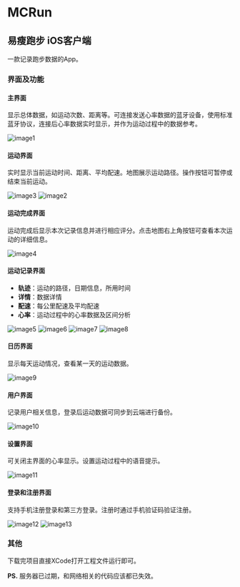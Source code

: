 # MCRun


## 易瘦跑步 iOS客户端


一款记录跑步数据的App。

### 界面及功能

#### 主界面

显示总体数据，如运动次数、距离等。可连接发送心率数据的蓝牙设备，使用标准蓝牙协议，连接后心率数据实时显示，并作为运动过程中的数据参考。

![image1](./shot/1.jpg)

#### 运动界面

实时显示当前运动时间、距离、平均配速。地图展示运动路径。操作按钮可暂停或结束当前运动。

![image3](./shot/3.jpg)
![image2](./shot/2.jpg)

#### 运动完成界面

运动完成后显示本次记录信息并进行相应评分。点击地图右上角按钮可查看本次运动的详细信息。

![image4](./shot/4.jpg)

#### 运动记录界面

+	**轨迹**：运动的路径，日期信息，所用时间
+	**详情**：数据详情
+	**配速**：每公里配速及平均配速
+ 	**心率**：运动过程中的心率数据及区间分析

![image5](./shot/5.jpg)
![image6](./shot/6.jpg)
![image7](./shot/7.jpg)
![image8](./shot/8.jpg)

#### 日历界面

显示每天运动情况，查看某一天的运动数据。

![image9](./shot/9.jpg)

#### 用户界面

记录用户相关信息，登录后运动数据可同步到云端进行备份。

![image10](./shot/10.jpg)


#### 设置界面

可关闭主界面的心率显示。设置运动过程中的语音提示。

![image11](./shot/11.jpg)

#### 登录和注册界面

支持手机注册登录和第三方登录。注册时通过手机验证码验证注册。

![image12](./shot/12.jpg)
![image13](./shot/13.jpg)

### 其他

下载完项目直接XCode打开工程文件运行即可。

**PS.** 服务器已过期，和网络相关的代码应该都已失效。
